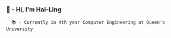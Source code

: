 ### 👋 - Hi, I'm Hai-Ling
      📚 - Currently in 4th year Computer Engineering at Queen's University

<!---
hai-ling/hai-ling is a ✨ special ✨ repository because its `README.md` (this file) appears on your GitHub profile.
You can click the Preview link to take a look at your changes.
--->
